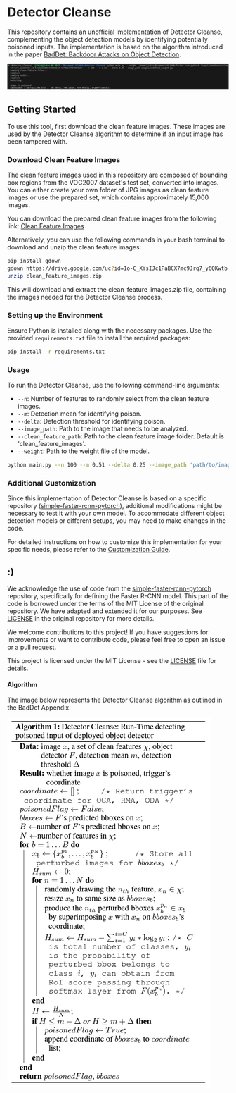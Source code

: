 # Detector Cleanse

This repository contains an unofficial implementation of Detector Cleanse, complementing the object detection models by identifying potentially poisoned inputs. The implementation is based on the algorithm introduced in the paper [BadDet: Backdoor Attacks on Object Detection](https://arxiv.org/abs/2205.14497).

![example](imgs/example.jpg)

## Getting Started

To use this tool, first download the clean feature images. These images are used by the Detector Cleanse algorithm to determine if an input image has been tampered with.

### Download Clean Feature Images

The clean feature images used in this repository are composed of bounding box regions from the VOC2007 dataset's test set, converted into images. You can either create your own folder of JPG images as clean feature images or use the prepared set, which contains approximately 15,000 images.

You can download the prepared clean feature images from the following link:
[Clean Feature Images](https://drive.google.com/file/d/1o-C_XYsIJc1PaBCX7mc9Jrq7_y6QKwtb/view?usp=sharing)

Alternatively, you can use the following commands in your bash terminal to download and unzip the clean feature images:

```bash
pip install gdown
gdown https://drive.google.com/uc?id=1o-C_XYsIJc1PaBCX7mc9Jrq7_y6QKwtb
unzip clean_feature_images.zip
```
This will download and extract the clean_feature_images.zip file, containing the images needed for the Detector Cleanse process.


### Setting up the Environment

Ensure Python is installed along with the necessary packages. Use the provided `requirements.txt` file to install the required packages:

```bash
pip install -r requirements.txt

```

### Usage

To run the Detector Cleanse, use the following command-line arguments:

- `--n`: Number of features to randomly select from the clean feature images.
- `--m`: Detection mean for identifying poison.
- `--delta`: Detection threshold for identifying poison.
- `--image_path`: Path to the image that needs to be analyzed.
- `--clean_feature_path`: Path to the clean feature image folder. Default is 'clean_feature_images'.
- `--weight`: Path to the weight file of the model.

```bash
python main.py --n 100 --m 0.51 --delta 0.25 --image_path 'path/to/image.jpg' --clean_feature_path 'path/to/clean_feature_images' --weight 'path/to/model/weight.pth'
```

### Additional Customization

Since this implementation of Detector Cleanse is based on a specific repository ([simple-faster-rcnn-pytorch](https://github.com/chenyuntc/simple-faster-rcnn-pytorch/tree/master)), additional modifications might be necessary to test it with your own model. To accommodate different object detection models or different setups, you may need to make changes in the code.

For detailed instructions on how to customize this implementation for your specific needs, please refer to the [Customization Guide](CustomizationGuide.md).



## :)

We acknowledge the use of code from the [simple-faster-rcnn-pytorch](https://github.com/chenyuntc/simple-faster-rcnn-pytorch/tree/master) repository, specifically for defining the Faster R-CNN model. This part of the code is borrowed under the terms of the MIT License of the original repository. We have adapted and extended it for our purposes. See [LICENSE](https://github.com/chenyuntc/simple-faster-rcnn-pytorch/blob/master/LICENSE) in the original repository for more details.

We welcome contributions to this project! If you have suggestions for improvements or want to contribute code, please feel free to open an issue or a pull request.

This project is licensed under the MIT License - see the [LICENSE](LICENSE) file for details.

#### Algorithm

The image below represents the Detector Cleanse algorithm as outlined in the BadDet Appendix.

![Algorithm](imgs/algorithm.jpg)
